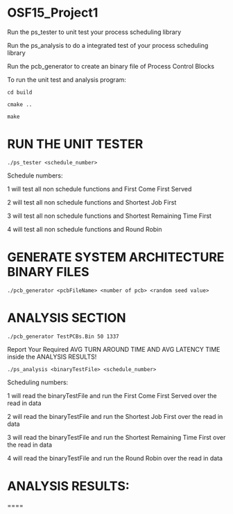 # OSF15_Project1

Run the ps_tester to unit test your process scheduling library

Run the ps_analysis to do a integrated test of your process scheduling library

Run the pcb_generator to create an binary file of Process Control Blocks

To run the unit test and analysis program:

	cd build

	cmake ..

	make

RUN THE UNIT TESTER
=====

	./ps_tester <schedule_number>

Schedule numbers:

1 will test all non schedule functions and First Come First Served

2 will test all non schedule functions and Shortest Job First

3 will test all non schedule functions and Shortest Remaining Time First

4 will test all non schedule functions and Round Robin


GENERATE SYSTEM ARCHITECTURE BINARY FILES
====

	./pcb_generator <pcbFileName> <number of pcb> <random seed value>


ANALYSIS SECTION
====
	./pcb_generator TestPCBs.Bin 50 1337

Report Your Required AVG TURN AROUND TIME AND AVG LATENCY TIME inside the ANALYSIS RESULTS!

	./ps_analysis <binaryTestFile> <schedule_number> 

Scheduling numbers:

1 will read the binaryTestFile and run the First Come First Served over the read in data

2 will read the binaryTestFile and run the Shortest Job First over the read in data

3 will read the binaryTestFile and run the Shortest Remaining Time First over the read in data

4 will read the binaryTestFile and run the Round Robin over the read in data


ANALYSIS RESULTS:
====






====

